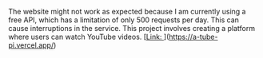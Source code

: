 The website might not work as expected because I am currently using a free API, which has a limitation of only 500 requests per day. This can cause interruptions in the service. This project involves creating a platform where users can watch YouTube videos.
[[Link: ](https://a-tube-pi.vercel.app/)](https://a-tube-pi.vercel.app/)
